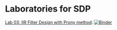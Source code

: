 # Laboratories for SDP

<!--[Lab 03: IIR Filter Design with Prony method](L03_Prony.ipynb): [![Binder](https://mybinder.org/badge.svg)](https://mybinder.org/v2/gh/nikcleju/SDP_Course/master?urlpath=/lab/tree/Labs/Jupyter/L03_Prony.ipynb)-->

[Lab 03: IIR Filter Design with Prony method](L03_Prony.ipynb): [![Binder](https://mybinder.org/badge.svg)](https://mybinder.org/v2/gh/nikcleju/SDP_Course/master?urlpath=/lab/tree/Labs/Jupyter/L03_Prony.md)

